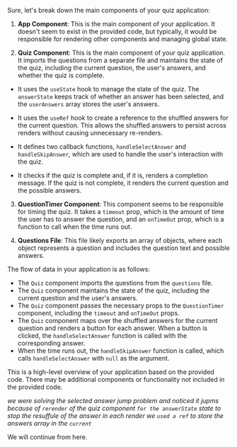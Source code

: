 Sure, let's break down the main components of your quiz application:

1. **App Component**: This is the main component of your application. It doesn't seem to exist in the provided code, but typically, it would be responsible for rendering other components and managing global state.

2. **Quiz Component**: This is the main component of your quiz application. It imports the questions from a separate file and maintains the state of the quiz, including the current question, the user's answers, and whether the quiz is complete.

- It uses the `useState` hook to manage the state of the quiz. The `answerState` keeps track of whether an answer has been selected, and the `userAnswers` array stores the user's answers.

- It uses the `useRef` hook to create a reference to the shuffled answers for the current question. This allows the shuffled answers to persist across renders without causing unnecessary re-renders.

- It defines two callback functions, `handleSelectAnswer` and `handleSkipAnswer`, which are used to handle the user's interaction with the quiz.

- It checks if the quiz is complete and, if it is, renders a completion message. If the quiz is not complete, it renders the current question and the possible answers.

3. **QuestionTimer Component**: This component seems to be responsible for timing the quiz. It takes a `timeout` prop, which is the amount of time the user has to answer the question, and an `onTimeOut` prop, which is a function to call when the time runs out.

4. **Questions File**: This file likely exports an array of objects, where each object represents a question and includes the question text and possible answers.

The flow of data in your application is as follows:

- The `Quiz` component imports the questions from the `questions` file.
- The `Quiz` component maintains the state of the quiz, including the current question and the user's answers.
- The `Quiz` component passes the necessary props to the `QuestionTimer` component, including the `timeout` and `onTimeOut` props.
- The `Quiz` component maps over the shuffled answers for the current question and renders a button for each answer. When a button is clicked, the `handleSelectAnswer` function is called with the corresponding answer.
- When the time runs out, the `handleSkipAnswer` function is called, which calls `handleSelectAnswer` with `null` as the argument.

This is a high-level overview of your application based on the provided code. There may be additional components or functionality not included in the provided code.

_we were solving the selected answer jump problem and noticed it jupms because of `rerender` of the quiz component `for the answerState` state to stop the resuffule of the answer in each render we `used a ref` to store the answers array in the `current`_

We will continue from here.
